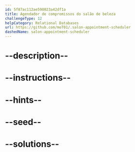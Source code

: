```yaml
---
id: 5f87ac112ae598023a42df1a
title: Agendador de compromissos do salão de beleza
challengeType: 12
helpCategory: Relational Databases
url: https://github.com/moT01/.salon-appointment-scheduler
dashedName: salon-appointment-scheduler
---
```


# --description--

# --instructions--

# --hints--

# --seed--

# --solutions--
